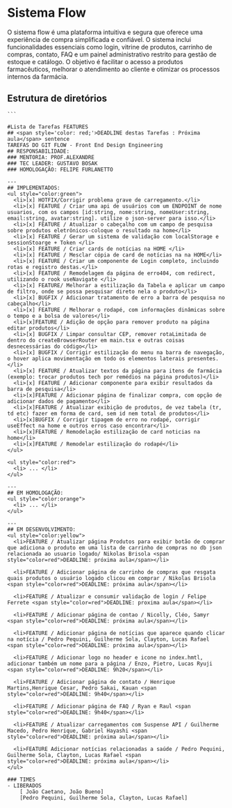 # Sistema Flow

O sistema flow é uma plataforma intuitiva e segura que oferece uma experiência de compra simplificada e confiável. O sistema inclui funcionalidades essenciais como login, vitrine de produtos, carrinho de compras, contato, FAQ e um painel administrativo restrito para gestão de estoque e catálogo. O objetivo é facilitar o acesso a produtos farmacêuticos, melhorar o atendimento ao cliente e otimizar os processos internos da farmácia.

## Estrutura de diretórios

````
```

#Lista de Tarefas FEATURES
## <span style='color: red;'>DEADLINE destas Tarefas : Próxima aula</span> sentence
TAREFAS DO GIT FLOW - Front End Design Engineering
## RESPONSABILIDADE:
### MENTORIA: PROF.ALEXANDRE
### TEC LEADER: GUSTAVO BOSAK
### HOMOLOGAÇÃO: FELIPE FURLANETTO

---
## IMPLEMENTADOS:
<ul style="color:green">
  <li>[x] HOTFIX/Corrigir problema grave de carregamento.</li>
  <li>[x] FEATURE / Criar uma api de usuários com um ENDPOINT de nome usuarios, com os campos [id:string, nome:string, nomeUser:string, email:string, avatar:string]. utilize o json-server para isso.</li>
  <li>[x] FEATURE / Atualizar o cabeçalho com um campo de pesquisa sobre produtos eletrônicos-coloque o resultado na home</li>
  <li>[x] FEATURE / Gerar um sistema de validação com localStorage e sessionStoarge + Token </li>
  <li>[x] FEATURE / Criar cards de notícias na HOME </li>
  <li>[x] FEATURE / Mesclar cópia de card de notícias na na HOME</li>
  <li>[x] FEATURE / Criar um componente de Login completo, incluindo rotas e registro destas.</li>
  <li>[x] FEATURE / Remodelagem da página de erro404, com redirect, utilizando o rook useNavigate </li>
  <li>[x] FEATURE/ Melhorar a estilização da Tabela e aplicar um campo de filtro, onde se possa pesquisar direto nela o produto</li>
  <li>[x] BUGFIX / Adicionar tratamento de erro a barra de pesquisa no cabeçalho</li>
  <li>[x] FEATURE / Melhorar o rodapé, com informações dinâmicas sobre o tempo e a bolsa de valores</li>
  <li>[x]FEATURE / Adição de opção para remover produto na página editar produtos</li>
  <li>[x] BUGFIX / Limpar consultar CEP, remover rotaLimitada de dentro do createBrowserRouter em main.tsx e outras coisas desnecessárias do código</li>
  <li>[x] BUGFIX / Corrigir estilização do menu na barra de navegação, o hover aplica movimentação em todo os elementos laterais presentes.</li>
  <li>[x] FEATURE / Atualizar textos da página para itens de farmácia (exemplo: trocar produtos tech por remédios na página produtos)</li>
  <li>[x] FEATURE / Adicionar componente para exibir resultados da barra de pesquisa</li>
  <li>[x]FEATURE / Adicionar página de finalizar compra, com opção de adicionar dados de pagamento</li>
  <li>[x]FEATURE / Atualizar exibição de produtos, de vez tabela (tr, td etc) fazer em forma de card, sem id nem total de produtos</li>
  <li>[x]BUGFIX / Corrigir tipagem de erro no rodapé, corrigir useEffect na home e outros erros caso encontrar</li>
  <li>[x]FEATURE / Remodelação estilização de card noticias na home</li>
  <li>[x]FEATURE / Remodelar estilização do rodapé</li>
</ul>

<ul style="color:red">
  <li> ... </li>
</ul>

---
## EM HOMOLOGAÇÃO:
<ul style="color:orange">
  <li> ... </li>
</ul>

---
## EM DESENVOLVIMENTO:
<ul style="color:yellow">
  <li>FEATURE / Atualizar página Produtos para exibir botão de comprar que adiciona o produto em uma lista de carrinho de compras no db json relacionada ao usuario logado/ Nikolas Brisola <span style="color=red">DEADLINE: próxima aula</span></li>

  <li>FEATURE / Adicionar página de carrinho de compras que resgata quais produtos o usuário logado clicou em comprar / Nikolas Brisola <span style="color=red">DEADLINE: próxima aula</span></li>

  <li>FEATURE / Atualizar e consumir validação de login / Felipe Ferrete <span style="color=red">DEADLINE: proxima aula</span></li>

  <li>FEATURE / Adicionar página de contao / Nicolly, Cléo, Samyr <span style="color=red">DEADLINE: próxima aula</span></li>

  <li>FEATURE / Adicionar página de notícias que aparece quando clicar na notícia / Pedro Pequini, Guilherme Sola, Clayton, Lucas Rafael <span style="color=red">DEADLINE: próxima aula</span></li>

  <li>FEATURE / Adicionar logo no header e icone no index.hmtl, adicionar também um nome para a página / Enzo, Pietro, Lucas Ryuji <span style="color=red">DEADLINE: 9h20</span></li>

  <li>FEATURE / Adicionar página de contato / Henrique Martins,Henrique Cesar, Pedro Sakai, Kauan <span style="color=red">DEADLINE: 9h40</span></li>

  <li>FEATURE / Adicionar página de FAQ / Ryan e Raul <span style="color=red">DEADLINE: 9h40</span></li>

  <li>FEATURE / Atualizar carregamentos com Suspense API / Guilherme Macedo, Pedro Henrique, Gabriel Hayashi <span style="color=red">DEADLINE: próxima aula</span></li>

  <li>FEATURE Adicionar notícias relacionadas a saúde / Pedro Pequini, Guilherme Sola, Clayton, Lucas Rafael <span style="color=red">DEADLINE: próxima aula</span></li>
</ul>

### TIMES
- LIBERADOS
    [ João Caetano, João Bueno]
    [Pedro Pequini, Guilherme Sola, Clayton, Lucas Rafael]
````
